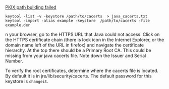 [PKIX path building failed](http://magicmonster.com/kb/prg/java/ssl/pkix_path_building_failed.html)


```shell
keytool -list -v -keystore /path/to/cacerts  > java_cacerts.txt
keytool -import -alias example -keystore  /path/to/cacerts -file example.der
```

n your browser, go to the HTTPS URL that Java could not access. Click on the HTTPS certificate chain (there is lock icon in the Internet Explorer, or the domain name left of the URL in firefox) and navigate the certificate hierarchy. At the top there should be a Primary Root CA. This could be missing from your java cacerts file. Note down the Issuer and Serial Number.

To verify the root certificates, determine where the cacerts file is located. By default it is in jre/lib/security/cacerts. The default password for this keystore is `changeit`.

